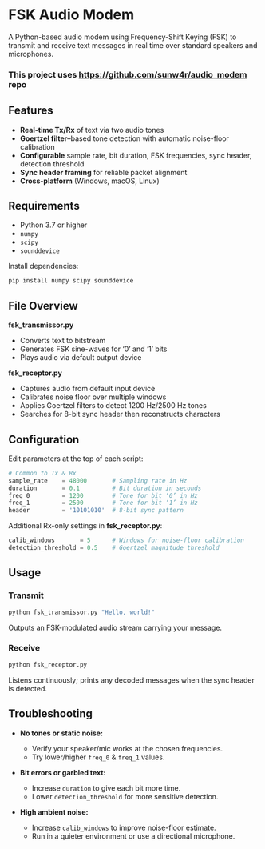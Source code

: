 # FSK Audio Modem

A Python-based audio modem using Frequency-Shift Keying (FSK) to transmit and receive text messages in real time over standard speakers and microphones.

### This project uses https://github.com/sunw4r/audio_modem repo 

## Features

* **Real-time Tx/Rx** of text via two audio tones
* **Goertzel filter**–based tone detection with automatic noise-floor calibration
* **Configurable** sample rate, bit duration, FSK frequencies, sync header, detection threshold
* **Sync header framing** for reliable packet alignment
* **Cross-platform** (Windows, macOS, Linux)

## Requirements

* Python 3.7 or higher
* `numpy`
* `scipy`
* `sounddevice`

Install dependencies:

```bash
pip install numpy scipy sounddevice
```

## File Overview

**fsk\_transmissor.py**

* Converts text to bitstream
* Generates FSK sine-waves for ‘0’ and ‘1’ bits
* Plays audio via default output device

**fsk\_receptor.py**

* Captures audio from default input device
* Calibrates noise floor over multiple windows
* Applies Goertzel filters to detect 1200 Hz/2500 Hz tones
* Searches for 8-bit sync header then reconstructs characters

## Configuration

Edit parameters at the top of each script:

```python
# Common to Tx & Rx
sample_rate    = 48000       # Sampling rate in Hz
duration       = 0.1         # Bit duration in seconds
freq_0         = 1200        # Tone for bit ‘0’ in Hz
freq_1         = 2500        # Tone for bit ‘1’ in Hz
header         = '10101010'  # 8-bit sync pattern
```

Additional Rx-only settings in **fsk\_receptor.py**:

```python
calib_windows       = 5      # Windows for noise-floor calibration
detection_threshold = 0.5    # Goertzel magnitude threshold
```

## Usage

### Transmit

```bash
python fsk_transmissor.py "Hello, world!"
```

Outputs an FSK-modulated audio stream carrying your message.

### Receive

```bash
python fsk_receptor.py
```

Listens continuously; prints any decoded messages when the sync header is detected.

## Troubleshooting

* **No tones or static noise:**

  * Verify your speaker/mic works at the chosen frequencies.
  * Try lower/higher `freq_0` & `freq_1` values.

* **Bit errors or garbled text:**

  * Increase `duration` to give each bit more time.
  * Lower `detection_threshold` for more sensitive detection.

* **High ambient noise:**

  * Increase `calib_windows` to improve noise-floor estimate.
  * Run in a quieter environment or use a directional microphone.


